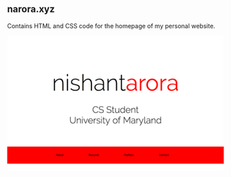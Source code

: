 ## narora.xyz ##
Contains HTML and CSS code for the homepage of my personal website.

![homepage](screenshots/homepage.png "Homepage of narora.xyz")
